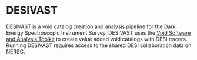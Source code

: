 # DESIVAST

DESIVAST is a void catalog creation and analysis pipeline for the Dark Energy Spectroscopic Instrument Survey. DESIVAST uses the [Void Software and Analysis Toolkit](https://github.com/DESI-UR/VAST/tree/master) to create value added void catalogs with DESI tracers. Running DESIVAST requires access to the shared DESI collaboration data on NERSC.